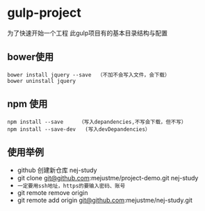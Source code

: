 # gulp-project
为了快速开始一个工程
此gulp项目有的基本目录结构与配置

## bower使用
```
bower install jquery --save  （不加不会写入文件，会下载）
bower uninstall jquery 
```
## npm 使用
```
npm install --save     （写入depandencies,不写会下载，但不写）
npm install --save-dev   (写入devDepandencies）
```

## 使用举例

- github 创建新仓库 nej-study
- git clone git@github.com:mejustme/project-demo.git  nej-study  
- `一定要用ssh地址，https的要输入密码、账号`
- git remote remove origin
- git remote add origin git@github.com:mejustme/nej-study.git
